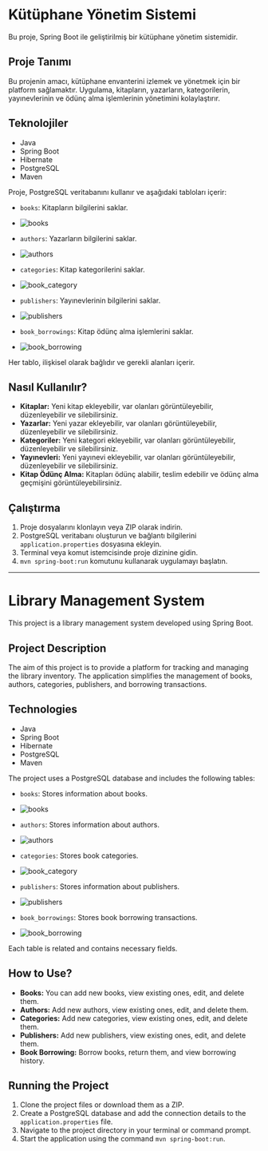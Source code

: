 # Kütüphane Yönetim Sistemi

Bu proje, Spring Boot ile geliştirilmiş bir kütüphane yönetim sistemidir.

## Proje Tanımı

Bu projenin amacı, kütüphane envanterini izlemek ve yönetmek için bir platform sağlamaktır. Uygulama, kitapların, yazarların, kategorilerin, yayınevlerinin ve ödünç alma işlemlerinin yönetimini kolaylaştırır.

## Teknolojiler

- Java
- Spring Boot
- Hibernate
- PostgreSQL
- Maven

Proje, PostgreSQL veritabanını kullanır ve aşağıdaki tabloları içerir:

- `books`: Kitapların bilgilerini saklar.
- ![books](https://github.com/salginerdi/Patika-Bootcamp-Hafta-11/assets/110611268/b4e19deb-7221-4e35-bffc-cb6fab6bc776)

- `authors`: Yazarların bilgilerini saklar.
- ![authors](https://github.com/salginerdi/Patika-Bootcamp-Hafta-11/assets/110611268/32ef6f0f-4567-4f62-b099-d7a16b0d81a3)

- `categories`: Kitap kategorilerini saklar.
- ![book_category](https://github.com/salginerdi/Patika-Bootcamp-Hafta-11/assets/110611268/8f459a83-d0a4-492b-b788-2b096c69b0cb)

- `publishers`: Yayınevlerinin bilgilerini saklar.
- ![publishers](https://github.com/salginerdi/Patika-Bootcamp-Hafta-11/assets/110611268/7236a67c-bce1-4eda-b319-8927bda48c74)

- `book_borrowings`: Kitap ödünç alma işlemlerini saklar.
- ![book_borrowing](https://github.com/salginerdi/Patika-Bootcamp-Hafta-11/assets/110611268/98a7a61e-00e7-4010-92be-e100762d3550)


Her tablo, ilişkisel olarak bağlıdır ve gerekli alanları içerir.

## Nasıl Kullanılır?

- **Kitaplar:** Yeni kitap ekleyebilir, var olanları görüntüleyebilir, düzenleyebilir ve silebilirsiniz.
- **Yazarlar:** Yeni yazar ekleyebilir, var olanları görüntüleyebilir, düzenleyebilir ve silebilirsiniz.
- **Kategoriler:** Yeni kategori ekleyebilir, var olanları görüntüleyebilir, düzenleyebilir ve silebilirsiniz.
- **Yayınevleri:** Yeni yayınevi ekleyebilir, var olanları görüntüleyebilir, düzenleyebilir ve silebilirsiniz.
- **Kitap Ödünç Alma:** Kitapları ödünç alabilir, teslim edebilir ve ödünç alma geçmişini görüntüleyebilirsiniz.


## Çalıştırma

1. Proje dosyalarını klonlayın veya ZIP olarak indirin.
2. PostgreSQL veritabanı oluşturun ve bağlantı bilgilerini `application.properties` dosyasına ekleyin.
3. Terminal veya komut istemcisinde proje dizinine gidin.
4. `mvn spring-boot:run` komutunu kullanarak uygulamayı başlatın.

---------------------------------------------------------------------------------------------------------------------------------------------------

# Library Management System

This project is a library management system developed using Spring Boot.

## Project Description

The aim of this project is to provide a platform for tracking and managing the library inventory. The application simplifies the management of books, authors, categories, publishers, and borrowing transactions.

## Technologies

- Java
- Spring Boot
- Hibernate
- PostgreSQL
- Maven

The project uses a PostgreSQL database and includes the following tables:

- `books`: Stores information about books.
- ![books](https://github.com/salginerdi/Patika-Bootcamp-Hafta-11/assets/110611268/b4e19deb-7221-4e35-bffc-cb6fab6bc776)

- `authors`: Stores information about authors.
- ![authors](https://github.com/salginerdi/Patika-Bootcamp-Hafta-11/assets/110611268/32ef6f0f-4567-4f62-b099-d7a16b0d81a3)

- `categories`: Stores book categories.
- ![book_category](https://github.com/salginerdi/Patika-Bootcamp-Hafta-11/assets/110611268/8f459a83-d0a4-492b-b788-2b096c69b0cb)

- `publishers`: Stores information about publishers.
- ![publishers](https://github.com/salginerdi/Patika-Bootcamp-Hafta-11/assets/110611268/7236a67c-bce1-4eda-b319-8927bda48c74)

- `book_borrowings`: Stores book borrowing transactions.
- ![book_borrowing](https://github.com/salginerdi/Patika-Bootcamp-Hafta-11/assets/110611268/98a7a61e-00e7-4010-92be-e100762d3550)

Each table is related and contains necessary fields.

## How to Use?

- **Books:** You can add new books, view existing ones, edit, and delete them.
- **Authors:** Add new authors, view existing ones, edit, and delete them.
- **Categories:** Add new categories, view existing ones, edit, and delete them.
- **Publishers:** Add new publishers, view existing ones, edit, and delete them.
- **Book Borrowing:** Borrow books, return them, and view borrowing history.

## Running the Project

1. Clone the project files or download them as a ZIP.
2. Create a PostgreSQL database and add the connection details to the `application.properties` file.
3. Navigate to the project directory in your terminal or command prompt.
4. Start the application using the command `mvn spring-boot:run`.
